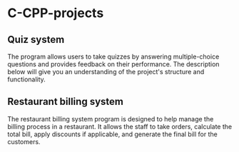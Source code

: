 # C-CPP-projects

## Quiz system
The program allows users to take quizzes by answering multiple-choice questions and provides feedback on their performance. The description below will give you an understanding of the project's structure and functionality.


## Restaurant billing system
The restaurant billing system program is designed to help manage the billing process in a restaurant. It allows the staff to take orders, calculate the total bill, apply discounts if applicable, and generate the final bill for the customers. 
